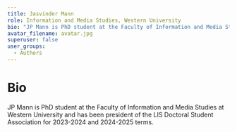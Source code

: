 ```yaml
---
title: Jasvinder Mann
role: Information and Media Studies, Western University
bio: "JP Mann is PhD student at the Faculty of Information and Media Studies at Western University and has been president of the LIS Doctoral Student Association for 2023-2024 and 2024-2025 terms."
avatar_filename: avatar.jpg
superuser: false
user_groups:
  - Authors
---
```


# Bio
JP Mann is PhD student at the Faculty of Information and Media Studies at Western University and has been president of the LIS Doctoral Student Association for 2023-2024 and 2024-2025 terms. 



